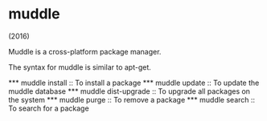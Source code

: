 # muddle
(2016)

Muddle is a cross-platform package manager.

The syntax for muddle is similar to apt-get.

*** muddle install <package>  :: To install a package
*** muddle update 		  :: To update the muddle database
*** muddle dist-upgrade	  :: To upgrade all packages on the system
*** muddle purge		  :: To remove a package
*** muddle search		  :: To search for a package
